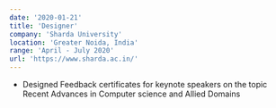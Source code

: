 ```yaml
---
date: '2020-01-21'
title: 'Designer'
company: 'Sharda University'
location: 'Greater Noida, India'
range: 'April - July 2020'
url: 'https://www.sharda.ac.in/'
---
```


- Designed Feedback certificates for keynote speakers on the topic 
Recent Advances in Computer science and Allied Domains
